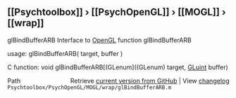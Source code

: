 ## [[Psychtoolbox]] &#8250; [[PsychOpenGL]] &#8250; [[MOGL]] &#8250; [[wrap]]

glBindBufferARB  Interface to [OpenGL](OpenGL) function glBindBufferARB  
  
usage:  glBindBufferARB( target, buffer )  
  
C function:  void glBindBufferARB[(GLenum]((GLenum) target, [GLuint](GLuint) buffer)  




<div class="code_header" style="text-align:right;">
  <span style="float:left;">Path&nbsp;&nbsp;</span> <span class="counter">Retrieve <a href=
  "https://raw.github.com/Psychtoolbox-3/Psychtoolbox-3/beta/Psychtoolbox/PsychOpenGL/MOGL/wrap/glBindBufferARB.m">current version from GitHub</a> | View <a href=
  "https://github.com/Psychtoolbox-3/Psychtoolbox-3/commits/beta/Psychtoolbox/PsychOpenGL/MOGL/wrap/glBindBufferARB.m">changelog</a></span>
</div>
<div class="code">
  <code>Psychtoolbox/PsychOpenGL/MOGL/wrap/glBindBufferARB.m</code>
</div>

